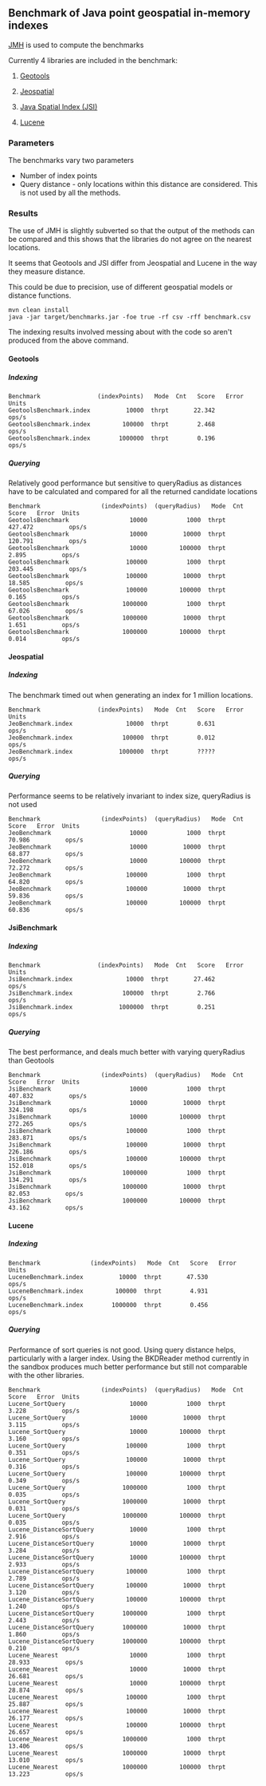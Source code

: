 ## Benchmark of Java point geospatial in-memory indexes

[JMH](http://openjdk.java.net/projects/code-tools/jmh/) is used to compute the benchmarks

Currently 4 libraries are included in the benchmark:

1. [Geotools](https://geotools.org)

2. [Jeospatial](https://jchambers.github.io/jeospatial)

3. [Java Spatial Index (JSI)](https://github.com/aled/jsi)

4. [Lucene](https://lucene.apache.org)

### Parameters

The benchmarks vary two parameters

* Number of index points
* Query distance - only locations within this distance are considered. This is not used by all the methods.

### Results

The use of JMH is slightly subverted so that the output of the methods can be compared and this shows that the libraries do not agree on the nearest locations.

It seems that Geotools and JSI differ from Jeospatial and Lucene in the way they measure distance.

This could be due to precision, use of different geospatial models or distance functions.

```
mvn clean install
java -jar target/benchmarks.jar -foe true -rf csv -rff benchmark.csv
```

The indexing results involved messing about with the code so aren't produced from the above command.

#### Geotools

##### Indexing

```
Benchmark                (indexPoints)   Mode  Cnt   Score   Error  Units
GeotoolsBenchmark.index          10000  thrpt       22.342          ops/s
GeotoolsBenchmark.index         100000  thrpt        2.468          ops/s
GeotoolsBenchmark.index        1000000  thrpt        0.196          ops/s
```

##### Querying

Relatively good performance but sensitive to queryRadius as distances have to be calculated and compared for all the returned candidate locations
```
Benchmark                 (indexPoints)  (queryRadius)   Mode  Cnt    Score   Error  Units
GeotoolsBenchmark                 10000           1000  thrpt       427.472          ops/s
GeotoolsBenchmark                 10000          10000  thrpt       120.791          ops/s
GeotoolsBenchmark                 10000         100000  thrpt         2.895          ops/s
GeotoolsBenchmark                100000           1000  thrpt       203.445          ops/s
GeotoolsBenchmark                100000          10000  thrpt        18.585          ops/s
GeotoolsBenchmark                100000         100000  thrpt         0.165          ops/s
GeotoolsBenchmark               1000000           1000  thrpt        67.026          ops/s
GeotoolsBenchmark               1000000          10000  thrpt         1.651          ops/s
GeotoolsBenchmark               1000000         100000  thrpt         0.014          ops/s
```

#### Jeospatial

##### Indexing

The benchmark timed out when generating an index for 1 million locations.

```
Benchmark                (indexPoints)   Mode  Cnt   Score   Error  Units
JeoBenchmark.index               10000  thrpt        0.631          ops/s
JeoBenchmark.index              100000  thrpt        0.012          ops/s
JeoBenchmark.index             1000000  thrpt        ?????          ops/s
```

##### Querying

Performance seems to be relatively invariant to index size, queryRadius is not used
```
Benchmark                 (indexPoints)  (queryRadius)   Mode  Cnt    Score   Error  Units
JeoBenchmark                      10000           1000  thrpt        70.986          ops/s
JeoBenchmark                      10000          10000  thrpt        68.877          ops/s
JeoBenchmark                      10000         100000  thrpt        72.272          ops/s
JeoBenchmark                     100000           1000  thrpt        64.820          ops/s
JeoBenchmark                     100000          10000  thrpt        59.836          ops/s
JeoBenchmark                     100000         100000  thrpt        60.836          ops/s
```

#### JsiBenchmark

##### Indexing

```
Benchmark                (indexPoints)   Mode  Cnt   Score   Error  Units
JsiBenchmark.index               10000  thrpt       27.462          ops/s
JsiBenchmark.index              100000  thrpt        2.766          ops/s
JsiBenchmark.index             1000000  thrpt        0.251          ops/s
```

##### Querying

The best performance, and deals much better with varying queryRadius than Geotools
```
Benchmark                 (indexPoints)  (queryRadius)   Mode  Cnt    Score   Error  Units
JsiBenchmark                      10000           1000  thrpt       407.832          ops/s
JsiBenchmark                      10000          10000  thrpt       324.198          ops/s
JsiBenchmark                      10000         100000  thrpt       272.265          ops/s
JsiBenchmark                     100000           1000  thrpt       283.871          ops/s
JsiBenchmark                     100000          10000  thrpt       226.186          ops/s
JsiBenchmark                     100000         100000  thrpt       152.018          ops/s
JsiBenchmark                    1000000           1000  thrpt       134.291          ops/s
JsiBenchmark                    1000000          10000  thrpt        82.053          ops/s
JsiBenchmark                    1000000         100000  thrpt        43.162          ops/s
```
#### Lucene

##### Indexing
```
Benchmark              (indexPoints)   Mode  Cnt   Score   Error  Units
LuceneBenchmark.index          10000  thrpt       47.530          ops/s
LuceneBenchmark.index         100000  thrpt        4.931          ops/s
LuceneBenchmark.index        1000000  thrpt        0.456          ops/s
```

##### Querying
Performance of sort queries is not good. Using query distance helps, particularly with a larger index.
Using the BKDReader method currently in the sandbox produces much better performance but still not comparable with the other libraries.
```
Benchmark                 (indexPoints)  (queryRadius)   Mode  Cnt    Score   Error  Units
Lucene_SortQuery                  10000           1000  thrpt         3.228          ops/s
Lucene_SortQuery                  10000          10000  thrpt         3.115          ops/s
Lucene_SortQuery                  10000         100000  thrpt         3.160          ops/s
Lucene_SortQuery                 100000           1000  thrpt         0.351          ops/s
Lucene_SortQuery                 100000          10000  thrpt         0.316          ops/s
Lucene_SortQuery                 100000         100000  thrpt         0.349          ops/s
Lucene_SortQuery                1000000           1000  thrpt         0.035          ops/s
Lucene_SortQuery                1000000          10000  thrpt         0.031          ops/s
Lucene_SortQuery                1000000         100000  thrpt         0.035          ops/s
Lucene_DistanceSortQuery          10000           1000  thrpt         2.916          ops/s
Lucene_DistanceSortQuery          10000          10000  thrpt         3.284          ops/s
Lucene_DistanceSortQuery          10000         100000  thrpt         2.933          ops/s
Lucene_DistanceSortQuery         100000           1000  thrpt         2.789          ops/s
Lucene_DistanceSortQuery         100000          10000  thrpt         3.120          ops/s
Lucene_DistanceSortQuery         100000         100000  thrpt         1.240          ops/s
Lucene_DistanceSortQuery        1000000           1000  thrpt         2.443          ops/s
Lucene_DistanceSortQuery        1000000          10000  thrpt         1.860          ops/s
Lucene_DistanceSortQuery        1000000         100000  thrpt         0.210          ops/s
Lucene_Nearest                    10000           1000  thrpt        28.933          ops/s
Lucene_Nearest                    10000          10000  thrpt        26.681          ops/s
Lucene_Nearest                    10000         100000  thrpt        28.874          ops/s
Lucene_Nearest                   100000           1000  thrpt        25.887          ops/s
Lucene_Nearest                   100000          10000  thrpt        26.177          ops/s
Lucene_Nearest                   100000         100000  thrpt        26.657          ops/s
Lucene_Nearest                  1000000           1000  thrpt        13.406          ops/s
Lucene_Nearest                  1000000          10000  thrpt        13.010          ops/s
Lucene_Nearest                  1000000         100000  thrpt        13.223          ops/s
```
